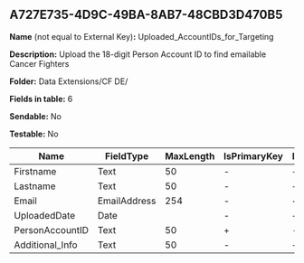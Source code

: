 ## A727E735-4D9C-49BA-8AB7-48CBD3D470B5

**Name** (not equal to External Key)**:** Uploaded_AccountIDs_for_Targeting

**Description:** Upload the 18-digit Person Account ID to find emailable Cancer Fighters

**Folder:** Data Extensions/CF DE/

**Fields in table:** 6

**Sendable:** No

**Testable:** No

| Name | FieldType | MaxLength | IsPrimaryKey | IsNullable | DefaultValue |
| --- | --- | --- | --- | --- | --- |
| Firstname | Text | 50 | - | + |  |
| Lastname | Text | 50 | - | + |  |
| Email | EmailAddress | 254 | - | + |  |
| UploadedDate | Date |  | - | + | GetDate() |
| PersonAccountID | Text | 50 | + | - |  |
| Additional_Info | Text | 50 | - | + |  |
